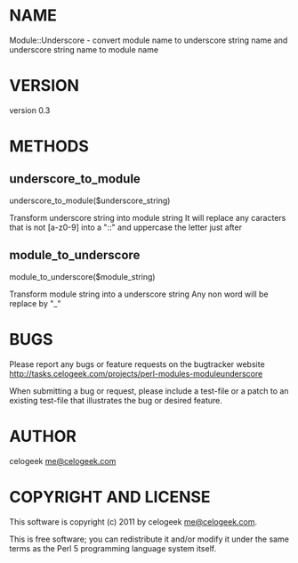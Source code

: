 # NAME

Module::Underscore - convert module name to underscore string name and underscore string name to module name

# VERSION

version 0.3

# METHODS

## underscore\_to\_module

underscore\_to\_module($underscore\_string)

Transform underscore string into module string
It will replace any caracters that is not \[a-z0-9\] into a "::" and uppercase the letter just after

## module\_to\_underscore

module\_to\_underscore($module\_string)

Transform module string into a underscore string
Any non word will be replace by "\_"

# BUGS

Please report any bugs or feature requests on the bugtracker website
http://tasks.celogeek.com/projects/perl-modules-moduleunderscore

When submitting a bug or request, please include a test-file or a
patch to an existing test-file that illustrates the bug or desired
feature.

# AUTHOR

celogeek <me@celogeek.com>

# COPYRIGHT AND LICENSE

This software is copyright (c) 2011 by celogeek <me@celogeek.com>.

This is free software; you can redistribute it and/or modify it under
the same terms as the Perl 5 programming language system itself.
